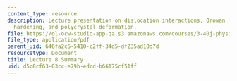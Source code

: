 ```yaml
---
content_type: resource
description: Lecture presentation on dislocation interactions, Orowan looping, work
  hardening, and polycrystal deformation.
file: https://ol-ocw-studio-app-qa.s3.amazonaws.com/courses/3-40j-physical-metallurgy-fall-2009/d5c8cf6303cce79bedcdb66175cf51ff_MIT3_40JF09_lec08.pdf
file_type: application/pdf
parent_uid: 646fa2c6-5410-c2ff-34d5-df235ad10d7d
resourcetype: Document
title: Lecture 8 Summary
uid: d5c8cf63-03cc-e79b-edcd-b66175cf51ff
---
```


